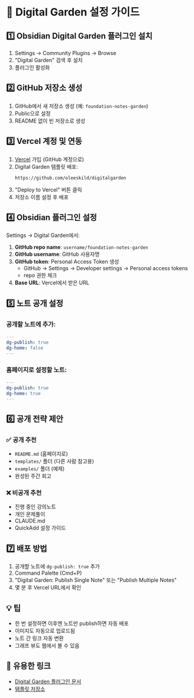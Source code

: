 # 🌱 Digital Garden 설정 가이드

## 1️⃣ Obsidian Digital Garden 플러그인 설치
1. Settings → Community Plugins → Browse
2. "Digital Garden" 검색 후 설치
3. 플러그인 활성화

## 2️⃣ GitHub 저장소 생성
1. GitHub에서 새 저장소 생성 (예: `foundation-notes-garden`)
2. Public으로 설정
3. README 없이 빈 저장소로 생성

## 3️⃣ Vercel 계정 및 연동
1. [Vercel](https://vercel.com) 가입 (GitHub 계정으로)
2. Digital Garden 템플릿 배포:
   ```
   https://github.com/oleeskild/digitalgarden
   ```
3. "Deploy to Vercel" 버튼 클릭
4. 저장소 이름 설정 후 배포

## 4️⃣ Obsidian 플러그인 설정
Settings → Digital Garden에서:
1. **GitHub repo name**: `username/foundation-notes-garden`
2. **GitHub username**: GitHub 사용자명
3. **GitHub token**: Personal Access Token 생성
   - GitHub → Settings → Developer settings → Personal access tokens
   - repo 권한 체크
4. **Base URL**: Vercel에서 받은 URL

## 5️⃣ 노트 공개 설정

### 공개할 노트에 추가:
```yaml
---
dg-publish: true
dg-home: false
---
```

### 홈페이지로 설정할 노트:
```yaml
---
dg-publish: true
dg-home: true
---
```

## 6️⃣ 공개 전략 제안

### ✅ 공개 추천
- `README.md` (홈페이지로)
- `templates/` 폴더 (다른 사람 참고용)
- `examples/` 폴더 (예제)
- 완성된 주간 회고

### ❌ 비공개 추천
- 진행 중인 강의노트
- 개인 문제풀이
- CLAUDE.md
- QuickAdd 설정 가이드

## 7️⃣ 배포 방법
1. 공개할 노트에 `dg-publish: true` 추가
2. Command Palette (Cmd+P)
3. "Digital Garden: Publish Single Note" 또는 "Publish Multiple Notes"
4. 몇 분 후 Vercel URL에서 확인

## 💡 팁
- 한 번 설정하면 이후엔 노트만 publish하면 자동 배포
- 이미지도 자동으로 업로드됨
- 노트 간 링크 자동 변환
- 그래프 뷰도 웹에서 볼 수 있음

## 🔗 유용한 링크
- [Digital Garden 플러그인 문서](https://dg-docs.ole.dev/)
- [템플릿 저장소](https://github.com/oleeskild/digitalgarden)